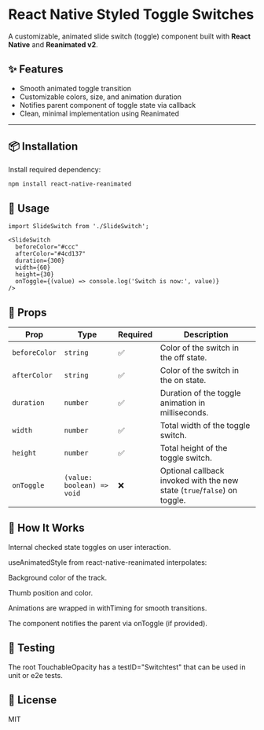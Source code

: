 # React Native Styled Toggle Switches

A customizable, animated slide switch (toggle) component built with **React Native** and **Reanimated v2**.

## ✨ Features

- Smooth animated toggle transition
- Customizable colors, size, and animation duration
- Notifies parent component of toggle state via callback
- Clean, minimal implementation using Reanimated

---

## 📦 Installation

Install required dependency:

```bash
npm install react-native-reanimated
```


## 🚀 Usage 

```
import SlideSwitch from './SlideSwitch';

<SlideSwitch
  beforeColor="#ccc"
  afterColor="#4cd137"
  duration={300}
  width={60}
  height={30}
  onToggle={(value) => console.log('Switch is now:', value)}
/>
```

##  🔧 Props
| Prop         | Type                          | Required | Description                                                              |
|--------------|-------------------------------|----------|--------------------------------------------------------------------------|
| `beforeColor`| `string`                      | ✅       | Color of the switch in the off state.                                    |
| `afterColor` | `string`                      | ✅       | Color of the switch in the on state.                                     |
| `duration`   | `number`                      | ✅       | Duration of the toggle animation in milliseconds.                        |
| `width`      | `number`                      | ✅       | Total width of the toggle switch.                                        |
| `height`     | `number`                      | ✅       | Total height of the toggle switch.                                       |
| `onToggle`   | `(value: boolean) => void`    | ❌       | Optional callback invoked with the new state (`true`/`false`) on toggle. |


## 🧠 How It Works
Internal checked state toggles on user interaction.

useAnimatedStyle from react-native-reanimated interpolates:

Background color of the track.

Thumb position and color.

Animations are wrapped in withTiming for smooth transitions.

The component notifies the parent via onToggle (if provided).

## 🧪 Testing
The root TouchableOpacity has a testID="Switchtest" that can be used in unit or e2e tests.

## 📄 License
MIT